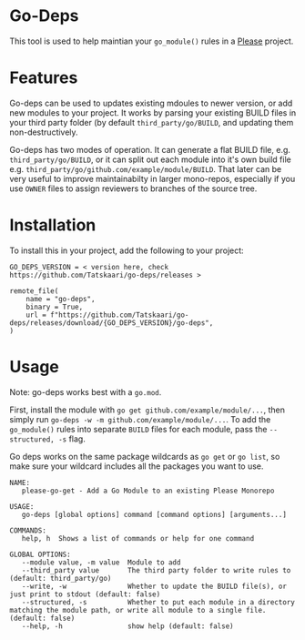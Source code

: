 # Go-Deps

This tool is used to help maintian your `go_module()` rules in a [Please](https://please.build) project.

# Features

Go-deps can be used to updates existing mdoules to newer version, or add new modules to your project. It 
works by parsing your existing BUILD files in your third party folder (by default `third_party/go/BUILD`, 
and updating them non-destructively. 

Go-deps has two modes of operation. It can generate a flat BUILD file, e.g. `third_party/go/BUILD`, or it
can split out each module into it's own build file e.g. `third_party/go/github.com/example/module/BUILD`.
That later can be very useful to improve maintainabilty in larger mono-repos, especially if you use `OWNER`
files to assign reviewers to branches of the source tree. 

# Installation

To install this in your project, add the following to your project:

```
GO_DEPS_VERSION = < version here, check https://github.com/Tatskaari/go-deps/releases >

remote_file(
    name = "go-deps",
    binary = True,
    url = f"https://github.com/Tatskaari/go-deps/releases/download/{GO_DEPS_VERSION}/go-deps",
)
```

# Usage
Note: go-deps works best with a `go.mod`.

First, install the module with `go get github.com/example/module/...`, then simply run `go-deps -w -m github.com/example/module/...`.
To add the `go_module()` rules into separate `BUILD` files for each module, pass the `--structured, -s` flag. 

Go deps works on the same package wildcards as `go get` or `go list`, so make sure your wildcard includes all the packages you want to use. 

```
NAME:
   please-go-get - Add a Go Module to an existing Please Monorepo

USAGE:
   go-deps [global options] command [command options] [arguments...]

COMMANDS:
   help, h  Shows a list of commands or help for one command

GLOBAL OPTIONS:
   --module value, -m value  Module to add
   --third_party value       The third party folder to write rules to (default: third_party/go)
   --write, -w               Whether to update the BUILD file(s), or just print to stdout (default: false)
   --structured, -s          Whether to put each module in a directory matching the module path, or write all module to a single file. (default: false)
   --help, -h                show help (default: false)
```

